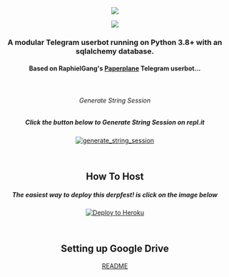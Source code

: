 <p align="center"><img src="https://telegra.ph/file/adeb8fb9461ccb9b84319.jpg"</p>
<p align="center"><img src="https://telegra.ph/file/d8f0d51e8e02430d5bc2c.jpg"</p>

<h3 align="center">A modular Telegram userbot running on Python 3.8+ with an sqlalchemy database.</h3>
<h4 align="center">Based on RaphielGang's <a href="https://github.com/RaphielGang/Telegram-UserBot">Paperplane</a> Telegram userbot...</h4>
<p align="center">&nbsp;</p>
<h6 align="center">Generate String Session</h2>
<h5 align="center">Click the button below to Generate String Session on repl.it</h5>
<p align="center"><a href="http://stringsession.biansepang.repl.run/"> <img src="https://img.shields.io/badge/run-string__session.py-blue?style=for-the-badge&logo=repl.it" alt="generate_string_session" /></a></p>
<p align="center">&nbsp;</p>
<h2 align="center">How To Host</h2>
<h5 align="center">The easiest way to deploy this derpfest! is click on the image below</h5>
<p align="center"><a href="https://heroku.com/deploy?template=https://github.com/DaengHunter/XBot/tree/master"> <img src="https://camo.githubusercontent.com/83b0e95b38892b49184e07ad572c94c8038323fb/68747470733a2f2f7777772e6865726f6b7563646e2e636f6d2f6465706c6f792f627574746f6e2e737667" alt="Deploy to Heroku" /></a></p>
<p align="center">&nbsp;</p>
<h2 align="center">Setting up Google Drive</h2>
<p align="center"><a href="https://telegra.ph/How-To-Setup-Google-Drive-04-03">README</a></p>
